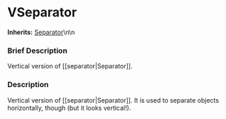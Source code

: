 #  VSeparator  
**Inherits:** [Separator](class_separator)\\n\\n
###  Brief Description  
Vertical version of [[separator|Separator]].

###  Description  
Vertical version of [[separator|Separator]]. It is used to separate objects horizontally, though (but it looks vertical!).
